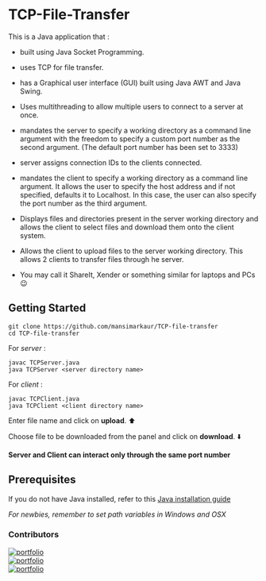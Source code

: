 # TCP-File-Transfer

This is a Java application that :

- built using Java Socket Programming.

- uses TCP for file transfer.
	
- has a Graphical user interface (GUI) built using Java AWT and Java Swing.
	
- Uses multithreading to allow multiple users to connect to a server at once.
	
- mandates the server to specify a working directory as a command line argument with the freedom to specify a custom port number as the second argument. (The default port number has been set to 3333)
	
- server assigns connection IDs to the clients connected.
	
- mandates the client to specify a working directory as a command line argument. It allows the user to specify the host address and if not specified, defaults it to Localhost. In this case, the user can also specify the port number as the third argument.
	
- Displays files and directories present in the server working directory and allows the client to select files and download them onto the client system.
	
- Allows the client to upload files to the server working directory. This allows 2 clients to transfer files through he server.
	
- You may call it ShareIt, Xender or something similar for laptops and PCs :wink: 
	

## Getting Started
```
git clone https://github.com/mansimarkaur/TCP-file-transfer
cd TCP-file-transfer
```
For *server* :
```
javac TCPServer.java
java TCPServer <server directory name>
```

For *client* :
```
javac TCPClient.java
java TCPClient <client directory name> 
```
Enter file name and click on **upload**. :arrow_up:

Choose file to be downloaded from the panel and click on **download**. :arrow_down:

**Server and Client can interact only through the same port number**

## Prerequisites

If you do not have Java installed, refer to this [Java installation guide](https://www.java.com/en/download/help/download_options.xml)

*For newbies, remember to set path variables in Windows and OSX*

### Contributors
[![portfolio](https://img.shields.io/badge/Likhit_Kalla-E23?style=for-the-badge)](https://github.com/likhitkalla)<br>
[![portfolio](https://img.shields.io/badge/Yashwanth_Kiran-1e90ff?style=for-the-badge)](https://github.com/iyashk)<br>
[![portfolio](https://img.shields.io/badge/Koganti_Sri_Sai_Harshith-072F5F?style=for-the-badge)](https://github.com/kssh18)<br>

